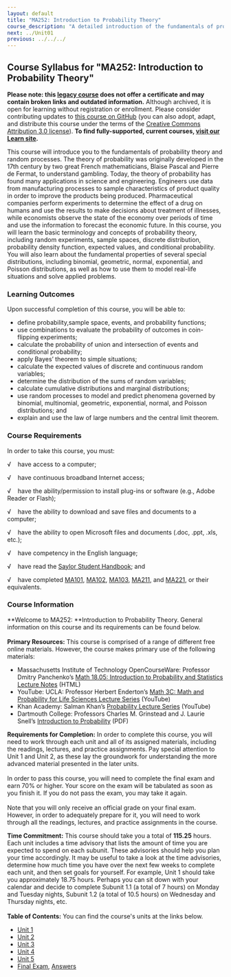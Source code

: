 ```yaml
---
layout: default
title: "MA252: Introduction to Probability Theory"
course_description: "A detailed introduction of the fundamentals of probability theory and random processes. Topics incldue sample size, random experiments, outcome spaces, discrete distribution, probability density function, expected values, and conditional probability."
next: ../Unit01
previous: ../../../
---
```

Course Syllabus for "MA252: Introduction to Probability Theory"
---------------------------------------------------------------

**Please note: this [legacy course](https://sayloracademy.zendesk.com/hc/en-us/articles/206089967) does not offer a certificate and may contain 
broken links and outdated information.** Although archived, it is open 
for learning without registration or enrollment. Please consider contributing 
updates to [this course on GitHub](https://github.com/saylordotorg/course_ma252) 
(you can also adopt, adapt, and distribute this course under the terms of 
the [Creative Commons Attribution 3.0 license](http://creativecommons.org/licenses/by/3.0/)). **To find fully-supported, current courses, [visit our 
Learn site](https://learn.saylor.org).**

This course will introduce you to the fundamentals of probability theory
and random processes. The theory of probability was originally developed
in the 17th century by two great French mathematicians, Blaise Pascal
and Pierre de Fermat, to understand gambling. Today, the theory of
probability has found many applications in science and engineering.
Engineers use data from manufacturing processes to sample
characteristics of product quality in order to improve the products
being produced. Pharmaceutical companies perform experiments to
determine the effect of a drug on humans and use the results to make
decisions about treatment of illnesses, while economists observe the
state of the economy over periods of time and use the information to
forecast the economic future. In this course, you will learn the basic
terminology and concepts of probability theory, including random
experiments, sample spaces, discrete distribution, probability density
function, expected values, and conditional probability. You will also
learn about the fundamental properties of several special distributions,
including binomial, geometric, normal, exponential, and Poisson
distributions, as well as how to use them to model real-life situations
and solve applied problems.

### Learning Outcomes

Upon successful completion of this course, you will be able to:

-   define probability,sample space, events, and probability functions;
-   use combinations to evaluate the probability of outcomes in
    coin-flipping experiments;
-   calculate the probability of union and intersection of events and
    conditional probability;
-   apply Bayes’ theorem to simple situations;
-   calculate the expected values of discrete and continuous random
    variables;
-   determine the distribution of the sums of random variables;
-   calculate cumulative distributions and marginal distributions;
-   use random processes to model and predict phenomena governed by
    binomial, multinomial, geometric, exponential, normal, and Poisson
    distributions; and
-   explain and use the law of large numbers and the central limit
    theorem.

### Course Requirements

In order to take this course, you must:  
  
 √    have access to a computer;  
  
 √    have continuous broadband Internet access;  
  
 √    have the ability/permission to install plug-ins or software (e.g.,
Adobe Reader or Flash);  
  
 √    have the ability to download and save files and documents to a
computer;  
  
 √    have the ability to open Microsoft files and documents (.doc,
.ppt, .xls, etc.);  
  
 √    have competency in the English language;  
  
 √    have read the [Saylor Student
Handbook](https://resources.saylor.org/wwwresources/archived/site/wp-content/uploads/2012/05/Saylor-StudentHandbook.pdf);
and  
  
 √    have completed [MA101](http://www.saylor.org/courses/ma101/),
[MA102](http://www.saylor.org/courses/ma102/),
[MA103](http://www.saylor.org/courses/ma103/),
[MA211](http://www.saylor.org/courses/ma211/), and
[MA221](http://www.saylor.org/courses/ma221/), or their equivalents.

### Course Information

**Welcome to MA252: **Introduction to Probability Theory. General
information on this course and its requirements can be found below.  
    
 **Primary Resources:** This course is comprised of a range of different
free online materials. However, the course makes primary use of the
following materials:  

-   Massachusetts Institute of Technology OpenCourseWare: Professor
    Dmitry Panchenko’s [Math 18.05: Introduction to Probability and
    Statistics Lecture
    Notes](http://ocw.mit.edu/courses/mathematics/18-05-introduction-to-probability-and-statistics-spring-2005/lecture-notes/) (HTML)
-   YouTube: UCLA: Professor Herbert Enderton’s [Math 3C: Math and
    Probability for Life Sciences Lecture
    Series](http://www.youtube.com/user/UCLACourses?feature=watch) (YouTube)
-   Khan Academy: Salman Khan’s [Probability Lecture
    Series](https://www.khanacademy.org/math/probability) (YouTube)
-   Dartmouth College: Professors Charles M. Grinstead and J. Laurie
    Snell’s [Introduction to
    Probability](http://www.dartmouth.edu/~chance/teaching_aids/books_articles/probability_book/amsbook.mac.pdf) (PDF)

**Requirements for Completion:** In order to complete this course, you
will need to work through each unit and all of its assigned materials,
including the readings, lectures, and practice assignments. Pay special
attention to Unit 1 and Unit 2, as these lay the groundwork for
understanding the more advanced material presented in the later units.  
    
 In order to pass this course, you will need to complete the final exam
and earn 70% or higher. Your score on the exam will be tabulated as soon
as you finish it. If you do not pass the exam, you may take it again.  
    
 Note that you will only receive an official grade on your final exam.
However, in order to adequately prepare for it, you will need to work
through all the readings, lectures, and practice assignments in the
course.  
  
 **Time Commitment:** This course should take you a total of **115.25**
hours. Each unit includes a time advisory that lists the amount of time
you are expected to spend on each subunit. These advisories should help
you plan your time accordingly. It may be useful to take a look at the
time advisories, determine how much time you have over the next few
weeks to complete each unit, and then set goals for yourself. For
example, Unit 1 should take you approximately 18.75 hours. Perhaps you
can sit down with your calendar and decide to complete Subunit 1.1 (a
total of 7 hours) on Monday and Tuesday nights, Subunit 1.2 (a total of
10.5 hours) on Wednesday and Thursday nights, etc.  
    
**Table of Contents:** You can find the course's units at the links below.

- [Unit 1](https://legacy.saylor.org/ma252/Unit01/)
- [Unit 2](https://legacy.saylor.org/ma252/Unit02/)
- [Unit 3](https://legacy.saylor.org/ma252/Unit03/)
- [Unit 4](https://legacy.saylor.org/ma252/Unit04/)
- [Unit 5](https://legacy.saylor.org/ma252/Unit05/)
- [Final Exam](http://saylordotorg.github.io/LegacyExams/MA/MA252/MA252-FinalExam.html), [Answers](http://saylordotorg.github.io/LegacyExams/MA/MA252/MA252-FinalExam-Answers.html)
